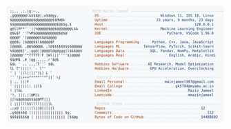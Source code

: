<picture>
  <source srcset="https://raw.githubusercontent.com/mmazinjameel/mmazinjameel/main/dark_mode.svg?v=1756397566" media="(prefers-color-scheme: dark)">
  <img src="https://raw.githubusercontent.com/mmazinjameel/mmazinjameel/main/light_mode.svg?v=1756397566">
</picture>
